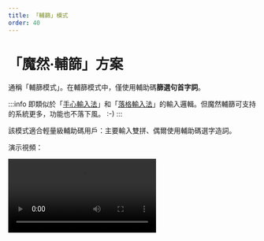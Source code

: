 ```yaml
---
title: 「輔篩」模式
order: 40
---
```


# 「魔然·輔篩」方案

通稱「輔篩模式」。在輔篩模式中，僅使用輔助碼**篩選句首字詞**。

:::info
即類似於「[手心輸入法](https://www.xinshuru.com/index.html)」和「[落格輸入法](https://im.logcg.com/)」的輸入邏輯。但魔然輔篩可支持的系統更多，功能也不落下風。 :-)
:::

該模式適合輕量級輔助碼用戶：主要輸入雙拼、偶爾使用輔助碼選字造詞。

演示視頻：

<video controls>
  <source src="../../.gitbook/assets/fushai-input-demo.mov" type="video/mp4">
  你的瀏覽器不支持視頻！
</video>
